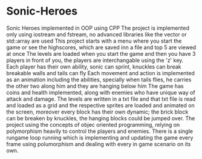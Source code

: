 # Sonic-Heroes
Sonic Heroes implemented in OOP using CPP
The project is implemented only using iostream and fstream, no advanced libraries like the vector or std::array are used
This project starts with a menu where you start the game or see the highscores, which are saved inn a file and top 5 are viewed at once
The levels are loaded when you start the game and then you have 3 players in front of you, the players are interchangable using the 'z' key.
Each player has their own ability, sonic can sprint, knuckles can break breakable walls and tails can fly
Each movement and action is implemented as an animation including the abilities, specially when tails flies, he carries the other two along him and they are hanging below him
The game has coins and health implemented, along with enemies who have unique way of attack and damage.
The levels are written in a txt file and that txt file is read and loaded as a grid and the respective sprites are loaded and animated on the screen, moreover every block has their own dynamic; the brick block can be breaken by knuckles, the hanging blocks could be jumped over.
The project using the concepts of objec oriented programming, relying on polymorphism heavily to control the players and enemies.
There is a single rungame loop running which is implementing and updating the game every frame using polumorphism and dealing with every in game scenario on its own.
